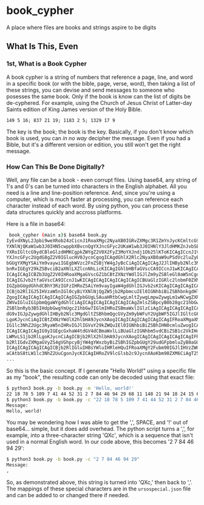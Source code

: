# book_cypher
A place where files are books and strings aspire to be digits


## What Is This, Even

### 1st, What is a Book Cypher
A book cypher is a string of numbers that reference a page, line, and word in a 
specific book (or with the bible, page, verse, word), then taking a list of 
these strings, you can devise and send messages to someone who posesses the same 
book. Only if the book is know can the list of digits be de-cyphered. For 
example, using the Church of Jesus Christ of Latter-day Saints edition of King 
James version of the Holy Bible. 

```
149 5 16; 837 21 19; 1183 2 5; 1329 17 9
```

The key is the book; the book is the key. Basically, if you don't know which 
book is used, you can _in no way_ decipher the message. Even if you had a 
Bible, but it's a different version or edition, you still won't get the right 
message.


### How Can This Be Done Digitally?
Well, any file can be a book - even corrupt files. Using base64, any string of 
1's and 0's can be turned into characters in the English alphabet. All you need 
is a line and line-position reference. And, since you're using a computer, 
which is much faster at processing, you can reference each character instead of 
each word. By using python, you can process these data structures quickly and 
accross platforms.

Here is a file in base64:
```bash
 book_cypher (main ±)$ base64 book.py 
IyEvdXNyL2Jpbi9weXRob24zCicnJ1RoaXMgc2NyaXB0IGRvZXMgc3R1ZmYnJycKCmltcG9ydCBi
YXNlNjQKaW1wb3J0IHN5cwppbXBvcnQgYXJncGFyc2UKaW1wb3J0IHNlY3JldHMKZnJvbSBvcy5w
YXRoIGltcG9ydCBleGlzdHMKCgpkZWYgZ2V0X2FyZ3MoYXJndj1Ob25lKToKICAgICcnJ1VzZXMg
YXJncGFyc2UgdG8gZ2V0IGlucHV0JycnCgogICAgdGhlX2Rlc2NyaXB0aW9uPSdVc2luZyBhIGZp
bGUgYXMgYSAiYm9vaywiIGEgbWVzc2FnZSBjYW4gJyBcCiAgICAgICAgJ2JlIHByb2Nlc3NlZCBp
bnRvIGEgY29kZSBvciB2aXNlLXZlcnNhLicKICAgIGhlbHBfaGVscCA9ICcnJ1wKICAgICAgICAg
ICAgICAgICBZb3UgZ2V0IHRoaXMgaGVscGZ1bCBtZXNzYWdlIGJlZm9yZSBleGl0aW5nCgonJycK
ICAgIGJvb2tfaGVscCA9ICcnJ1wKICAgICAgICAgICAgICAgICBUaGlzIGRlc2lnbmF0ZXMgdGhl
IGZpbGUgdGhhdCBhY3RzIGFzIHRoZSAiYm9vayIgaW4gdGhlIGJvb2sKICAgICAgICAgICAgICAg
ICBjb2RlIGJ5IHVzaW5nIGl0cyBiYXNlNjQgZW5jb2RpbmcuIEl0IGNhbiBiZSBhbnkgdHlwZSBv
ZgogICAgICAgICAgICAgICAgIGZpbGUgLSAuaHRtbCwgLmltZywgLmpwZywgLm1wNCwgZXRjLiBL
ZWVwIGluIG1pbmQgaWYgdGhlCiAgICAgICAgICAgICAgICAgZmlsZSBpcyB0b28gc21hbGwsIHRo
ZSBlbnRyb3B5IHdpbGwgYmUgc21hbGw7IGlmIHRoZSBmaWxlIGlzCiAgICAgICAgICAgICAgICAg
dG9vIGJpZywgdGhlIHByb2Nlc3MgdGltZSBhbmQgcGVyZm9ybWFuY2UgbWF5IGJlIGltcGFjdGVk
LgoKJycnCiAgICBtZXNzYWdlX2hlbHA9JycnXAogICAgICAgICAgICAgICAgIFRoaXMgaXMgdGhl
IG1lc3NhZ2Ugc3RyaW5nIHRvIGJlIGVuY29kZWQuIEl0IGNhbiBiZSBhIHN0cmluZwogICAgICAg
ICAgICAgICAgIG9yIGEgcGxhaW4tdGV4dCBmaWxlLiBUaGlzIGNhbm5vdCBiZSB1c2VkIHdpdGgg
LWMvLS1jb2RlLgoKJycnCiAgICBjb2RlX2hlbHA9JycnXAogICAgICAgICAgICAgICAgIFRoZSBj
b2RlIGdvZXMgaGVyZS4gVGhpcyBjYW4gYWxzbyBiZSBhIGZpbGUgY29udGFpbmluZyB0aGUKICAg
ICAgICAgICAgICAgICBjb2RlIGluIHBsYWluIHRleHQuIFRoaXMgY2Fubm90IGJlIHVzZWQgd2l0
aCAtbS8tLW1lc3NhZ2UuCgonJycKICAgIHRoZV9lcGlsb2c9JycnXAoKbm90ZXM6CiAgT25seSB0
...
```

So this is the basic concept. If I generate "Hello World!" using a specific 
file as my "book", the resulting code can only be decoded using that exact 
file:

```bash
$ python3 book.py -b book.py -m 'Hello, world!'
22 18 78 5 109 7 41 44 52 31 2 7 84 46 94 29 68 11 148 21 94 18 24 15 69 7 62 36 108 40 117 61 58 31 24 6 12 11
$ python3 book.py -b book.py -c "22 18 78 5 109 7 41 44 52 31 2 7 84 46 94 29 68 11 148 21 94 18 24 15 69 7 62 36 108 40 117 61 58 31 24 6 12 11"
Message:
Hello, world!
```

You may be wondering how I was able to get the ',', SPACE, and '!' out of 
base64... simple, but it does add overhead. The python script turns a ',', for 
example, into a three-character string 'QXc', which is a sequence that isn't 
used in a normal English word. In our code above, this becomes '2 7 84 46 94 29':

```bash
$ python3 book.py -b book.py -c "2 7 84 46 94 29"                                                                                    
Message:
,
```

So, as demonstrated above, this string is turned into 'QXc,' then back to ','. The mappings of these special characters are in the ```ursospecial.json``` file and can be added to or changed there if needed. 
